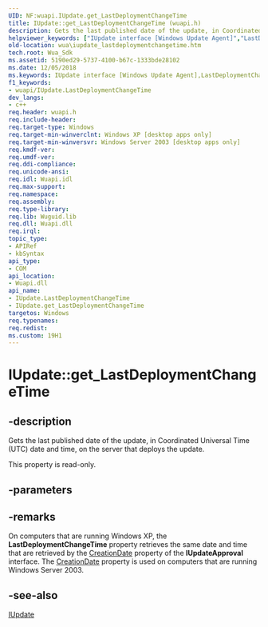 ```yaml
---
UID: NF:wuapi.IUpdate.get_LastDeploymentChangeTime
title: IUpdate::get_LastDeploymentChangeTime (wuapi.h)
description: Gets the last published date of the update, in Coordinated Universal Time (UTC) date and time, on the server that deploys the update.helpviewer_keywords: ["IUpdate interface [Windows Update Agent]","LastDeploymentChangeTime property","IUpdate.LastDeploymentChangeTime","IUpdate.get_LastDeploymentChangeTime","IUpdate::LastDeploymentChangeTime","IUpdate::get_LastDeploymentChangeTime","LastDeploymentChangeTime property [Windows Update Agent]","LastDeploymentChangeTime property [Windows Update Agent]","IUpdate interface","get_LastDeploymentChangeTime","wua.iupdate_lastdeploymentchangetime","wuapi/IUpdate::LastDeploymentChangeTime","wuapi/IUpdate::get_LastDeploymentChangeTime"]
old-location: wua\iupdate_lastdeploymentchangetime.htm
tech.root: Wua_Sdk
ms.assetid: 5190ed29-5737-4100-b67c-1333bde28102
ms.date: 12/05/2018
ms.keywords: IUpdate interface [Windows Update Agent],LastDeploymentChangeTime property, IUpdate.LastDeploymentChangeTime, IUpdate.get_LastDeploymentChangeTime, IUpdate::LastDeploymentChangeTime, IUpdate::get_LastDeploymentChangeTime, LastDeploymentChangeTime property [Windows Update Agent], LastDeploymentChangeTime property [Windows Update Agent],IUpdate interface, get_LastDeploymentChangeTime, wua.iupdate_lastdeploymentchangetime, wuapi/IUpdate::LastDeploymentChangeTime, wuapi/IUpdate::get_LastDeploymentChangeTime
f1_keywords:
- wuapi/IUpdate.LastDeploymentChangeTime
dev_langs:
- c++
req.header: wuapi.h
req.include-header: 
req.target-type: Windows
req.target-min-winverclnt: Windows XP [desktop apps only]
req.target-min-winversvr: Windows Server 2003 [desktop apps only]
req.kmdf-ver: 
req.umdf-ver: 
req.ddi-compliance: 
req.unicode-ansi: 
req.idl: Wuapi.idl
req.max-support: 
req.namespace: 
req.assembly: 
req.type-library: 
req.lib: Wuguid.lib
req.dll: Wuapi.dll
req.irql: 
topic_type:
- APIRef
- kbSyntax
api_type:
- COM
api_location:
- Wuapi.dll
api_name:
- IUpdate.LastDeploymentChangeTime
- IUpdate.get_LastDeploymentChangeTime
targetos: Windows
req.typenames: 
req.redist: 
ms.custom: 19H1
---
```


# IUpdate::get_LastDeploymentChangeTime


## -description


Gets the last published date of the update,  in Coordinated Universal Time (UTC) date and time,  on the server that deploys the update.

This property is read-only.


## -parameters


## -remarks



On computers that are running Windows XP, the <b>LastDeploymentChangeTime</b> property retrieves the same date and time that are retrieved by the  <a href="https://msdn.microsoft.com/library/microsoft.updateservices.administration.iupdateapproval.creationdate(VS.85).aspx">CreationDate</a> property  of the <b>IUpdateApproval</b> interface. The <a href="https://msdn.microsoft.com/library/microsoft.updateservices.administration.iupdateapproval.creationdate(VS.85).aspx">CreationDate</a> property is used on computers that are running Windows Server 2003.




## -see-also




<a href="https://docs.microsoft.com/windows/desktop/api/wuapi/nn-wuapi-iupdate">IUpdate</a>
 

 

